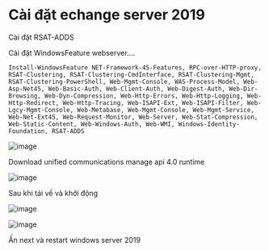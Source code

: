 # Cài đặt echange server 2019

Cài đặt RSAT-ADDS

Cài đặt WindowsFeature webserver....

```
Install-WindowsFeature NET-Framework-45-Features, RPC-over-HTTP-proxy, RSAT-Clustering, RSAT-Clustering-CmdInterface, RSAT-Clustering-Mgmt, RSAT-Clustering-PowerShell, Web-Mgmt-Console, WAS-Process-Model, Web-Asp-Net45, Web-Basic-Auth, Web-Client-Auth, Web-Digest-Auth, Web-Dir-Browsing, Web-Dyn-Compression, Web-Http-Errors, Web-Http-Logging, Web-Http-Redirect, Web-Http-Tracing, Web-ISAPI-Ext, Web-ISAPI-Filter, Web-Lgcy-Mgmt-Console, Web-Metabase, Web-Mgmt-Console, Web-Mgmt-Service, Web-Net-Ext45, Web-Request-Monitor, Web-Server, Web-Stat-Compression, Web-Static-Content, Web-Windows-Auth, Web-WMI, Windows-Identity-Foundation, RSAT-ADDS
```


![image](https://user-images.githubusercontent.com/62273292/163136294-6d86df9f-cd7f-4bf2-81e4-9ed05f0c5be3.png)

Download unified communications manage api 4.0 runtime

![image](https://user-images.githubusercontent.com/62273292/163138003-d92ca62d-9580-4293-b30a-54af81e480ad.png)


Sau khi tải về và khởi động

![image](https://user-images.githubusercontent.com/62273292/163137852-faa4fc56-636a-47e8-bfad-66d9cd2c52e3.png)

![image](https://user-images.githubusercontent.com/62273292/163138343-d0efe112-399c-48d1-b338-05f2a64f2091.png)

Ấn next và restart windows server 2019

